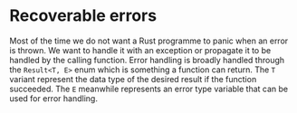 # Recoverable errors
Most of the time we do not want a Rust programme to panic when an error is thrown. We want to handle it with an exception or propagate it to be handled by the calling function. Error handling is broadly handled through the `Result<T, E>` enum which is something a function can return. The `T` variant represent the data type of the desired result if the function succeeded. The `E` meanwhile represents an error type variable that can be used for error handling.